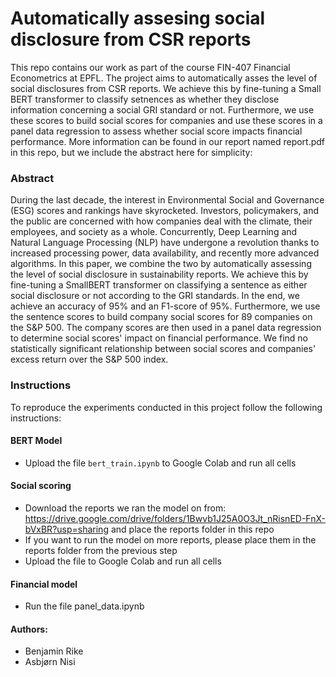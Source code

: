# Automatically assesing social disclosure from CSR reports

This repo contains our work as part of the course FIN-407 Financial Econometrics at EPFL. The project aims to automatically asses the level of social disclosures from CSR reports. We achieve this by fine-tuning a Small BERT transformer to classify setnences as whether they disclose information concerning a social GRI standard or not. Furthermore, we use these scores to build social scores for companies and use these scores in a panel data regression to assess whether social score impacts financial performance. More information can be found in our report named report.pdf in this repo, but we include the abstract here for simplicity:

### Abstract
During the last decade, the interest in Environmental Social and Governance (ESG) scores and rankings have skyrocketed. Investors, policymakers, and the public are concerned with how companies deal with the climate, their employees, and society as a whole. Concurrently, Deep Learning and Natural Language Processing (NLP) have undergone a revolution thanks to increased processing power, data availability, and recently more advanced algorithms. In this paper, we combine the two by automatically assessing the level of social disclosure in sustainability reports. We achieve this by fine-tuning a SmallBERT transformer on classifying a sentence as either social disclosure or not according to the GRI standards. In the end, we achieve an accuracy of 95% and an F1-score of 95%. Furthermore, we use the sentence scores to build company social scores for 89 companies on the S&P 500. The company scores are then used in a panel data regression to determine social scores' impact on financial performance. We find no statistically significant relationship between social scores and companies' excess return over the S&P 500 index.


### Instructions
To reproduce the experiments conducted in this project follow the following instructions:

#### BERT Model
- Upload the file `bert_train.ipynb` to Google Colab and run all cells

#### Social scoring
- Download the reports we ran the model on from: https://drive.google.com/drive/folders/1Bwvb1J25A0O3Jt_nRisnED-FnX-bVxBR?usp=sharing and place the reports folder in this repo
- If you want to run the model on more reports, please place them in the reports folder from the previous step
- Upload the file to Google Colab and run all cells

#### Financial model
- Run the file panel_data.ipynb


#### Authors:
- Benjamin Rike
- Asbjørn Nisi
